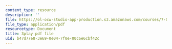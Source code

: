 ```yaml
---
content_type: resource
description: ''
file: https://ol-ocw-studio-app-production.s3.amazonaws.com/courses/7-014-introductory-biology-spring-2005/b47d77e83e690e047f0e00c6e6cbf42c_Ncszdp4YQDY.pdf
file_type: application/pdf
resourcetype: Document
title: 3play pdf file
uid: b47d77e8-3e69-0e04-7f0e-00c6e6cbf42c
---
```

